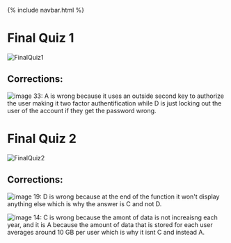 {% include navbar.html %}
# Final Quiz 1
![FinalQuiz1](https://user-images.githubusercontent.com/60956151/164321794-1ac20e3c-db13-468f-9f4e-a5ceea816b4d.PNG)

## Corrections:
![image](https://user-images.githubusercontent.com/60956151/164322146-d555ccd6-2f48-46d8-87b2-ee7c721bb2e9.png)
33: A is wrong because it uses an outside second key to authorize the user making it two factor authentification while D is just locking out the user of the account if they get the password wrong.

# Final Quiz 2
![FinalQuiz2](https://user-images.githubusercontent.com/60956151/164799122-d7cfa9c1-ac45-49f6-82ef-b8cb2e97acc0.png)

## Corrections:
![image](https://user-images.githubusercontent.com/60956151/164799239-780538c8-f995-4841-88c2-931bd198c6e9.png)
19: D is wrong because at the end of the function it won't display anything else which is why the answer is C and not D.

![image](https://user-images.githubusercontent.com/60956151/164799421-64eec14d-0d9f-4f77-adf9-3d95fad495f9.png)
14: C is wrong because the amont of data is not increaisng each year, and it is A because the amount of data that is stored for each user averages around 10 GB per user which is why it isnt C and instead A.


